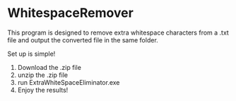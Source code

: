 # WhitespaceRemover
This program is designed to remove extra whitespace characters from a .txt file and output the converted file in the same folder.

Set up is simple!
1. Download the .zip file
2. unzip the .zip file
3. run ExtraWhiteSpaceEliminator.exe
4. Enjoy the results!
